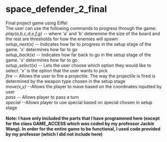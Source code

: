 # space_defender_2_final
Final project game using Eiffel
<br/>The user can use the following commands to progress through the game:
<br/><i>play(a,b,c,d,e,f,g)</i> -- where 'a' and 'b' deteremine the size of the board and the rest are thresholds for how the enemies will spawn
<br/><i>setup_next(x)</i> -- Indicates how far to progress in the setup stage of the game. 'x' determines how far to go
<br/><i>setup_back(x)</i> -- Indicates how far back to go in the setup stage of the game. 'x' determines how far to go
<br/><i>setup_select(x)</i> -- Lets the user choose which option they would like to select. 'x' is the option that the user wants to pick
<br/><i>fire</i> -- Allows the user to fire a projectile. The way the projectile is fired is determined by the weapon type chosen in the setup stage
<br/><i>move(x,y)</i> --Allows the player to mave based on the coordinates inputted by user
<br/><i>pass</i> -- Allows player to pass a turn
<br/><i>special</i> --Allows player to use special based on special chosen in setup stage
<br/>
<br/><b>Note: I have only included the parts that I have programmed here (except for the class GAME_ACCESS which was coded by my professor Jackie Wang). In order for the entire game to be functional, I used code provided by my professor (which I did not include here) </b>
